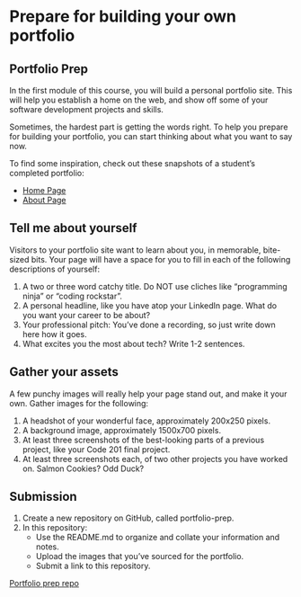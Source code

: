 # Prepare for building your own portfolio

## Portfolio Prep

In the first module of this course, you will build a personal portfolio site. This will help you establish a home on the web, and show off some of your software development projects and skills.

Sometimes, the hardest part is getting the words right. To help you prepare for building your portfolio, you can start thinking about what you want to say now.

To find some inspiration, check out these snapshots of a student’s completed portfolio:

- [Home Page](https://codefellows.github.io/code-301-guide/curriculum/prework/assets/portfolio-example.png)
- [About Page](https://codefellows.github.io/code-301-guide/curriculum/prework/assets/portfolio-example-about.png)

## Tell me about yourself

Visitors to your portfolio site want to learn about you, in memorable, bite-sized bits. Your page will have a space for you to fill in each of the following descriptions of yourself:

1. A two or three word catchy title. Do NOT use cliches like “programming ninja” or “coding rockstar”.
2. A personal headline, like you have atop your LinkedIn page. What do you want your career to be about?
3. Your professional pitch: You’ve done a recording, so just write down here how it goes.
4. What excites you the most about tech? Write 1-2 sentences.

## Gather your assets

A few punchy images will really help your page stand out, and make it your own. Gather images for the following:

1. A headshot of your wonderful face, approximately 200x250 pixels.
2. A background image, approximately 1500x700 pixels.
3. At least three screenshots of the best-looking parts of a previous project, like your Code 201 final project.
4. At least three screenshots each, of two other projects you have worked on. Salmon Cookies? Odd Duck?

## Submission

1. Create a new repository on GitHub, called portfolio-prep.
2. In this repository:
    - Use the README.md to organize and collate your information and notes.
    - Upload the images that you’ve sourced for the portfolio.
    - Submit a link to this repository.

[Portfolio prep repo](https://github.com/xind14/portfolio-prep)
